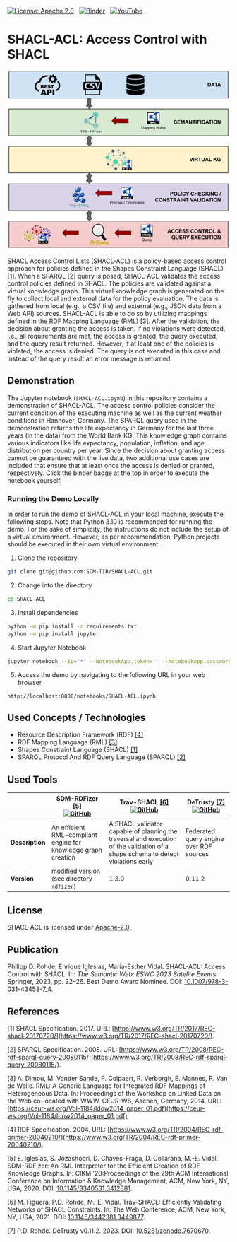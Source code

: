 [![License: Apache 2.0](https://img.shields.io/badge/License-Apache%202.0-green.svg)](LICENSE)&nbsp;&nbsp;
[![Binder](https://mybinder.org/badge_logo.svg)](https://mybinder.org/v2/gh/SDM-TIB/SHACL-ACL/HEAD?labpath=SHACL-ACL.ipynb)&nbsp;&nbsp;
[![YouTube](https://img.shields.io/badge/Minute%20Madness-ESWC%202023-blue?logo=YouTube&style=social)](https://youtu.be/LANi46Sl5nE)

# SHACL-ACL: Access Control with SHACL

![SHACL-ACL Architecture](images/architecture.png "SHACL-ACL Architecture")

SHACL Access Control Lists (SHACL-ACL) is a policy-based access control approach for policies defined in the Shapes Constraint Language (SHACL) [\[1\]](#1).
When a SPARQL [\[2\]](#2) query is posed, SHACL-ACL validates the access control policies defined in SHACL.
The policies are validated against a virtual knowledge graph.
This virtual knowledge graph is generated on the fly to collect local and external data for the policy evaluation.
The data is gathered from local (e.g., a CSV file) and external (e.g., JSON data from a Web API) sources.
SHACL-ACL is able to do so by utilizing mappings defined in the RDF Mapping Language (RML) [\[3\]](#3).
After the validation, the decision about granting the access is taken.
If no violations were detected, i.e., all requirements are met, the access is granted, the query executed, and the query result returned.
However, if at least one of the policies is violated, the access is denied.
The query is not executed in this case and instead of the query result an error message is returned.

## Demonstration

The Jupyter notebook (`SHACL-ACL.ipynb`) in this repository contains a demonstration of SHACL-ACL.
The access control policies consider the current condition of the executing machine as well as the current weather conditions in Hannover, Germany.
The SPARQL query used in the demonstration returns the life expectancy in Germany for the last three years (in the data) from the World Bank KG.
This knowledge graph contains various indicators like life expectancy, population, inflation, and age distribution per country per year.
Since the decision about granting access cannot be guaranteed with the live data, two additional use cases are included that ensure that at least once the access is denied or granted, respectively.
Click the binder badge at the top in order to execute the notebook yourself.

### Running the Demo Locally

In order to run the demo of SHACL-ACL in your local machine, execute the following steps.
Note that Python 3.10 is recommended for running the demo.
For the sake of simplicity, the instructions do not include the setup of a virtual environment.
However, as per recommendation, Python projects should be executed in their own virtual environment.

1. Clone the repository
```bash
git clone git@github.com:SDM-TIB/SHACL-ACL.git
```
2. Change into the directory
```bash
cd SHACL-ACL
```
3. Install dependencies
```bash
python -m pip install -r requirements.txt
python -m pip install jupyter
```
4. Start Jupyter Notebook
```bash
jupyter notebook --ip='*' --NotebookApp.token='' --NotebookApp.password=''
```
5. Access the demo by navigating to the following URL in your web browser
```
http://localhost:8888/notebooks/SHACL-ACL.ipynb
```

## Used Concepts / Technologies

- Resource Description Framework (RDF) [\[4\]](#4)
- RDF Mapping Language (RML) [\[3\]](#3)
- Shapes Constraint Language (SHACL) [\[1\]](#1)
- SPARQL Protocol And RDF Query Language (SPARQL) [\[2\]](#2)

## Used Tools

|                 | SDM-RDFizer [\[5\]](#5)<br>[![GitHub](https://img.shields.io/badge/GitHub-SDM--TIB%2FSDM--RDFizer-blue?logo=GitHub)](https://github.com/SDM-TIB/SDM-RDFizer) | Trav-SHACL [\[6\]](#6)<br>[![GitHub](https://img.shields.io/badge/GitHub-SDM--TIB%2FTrav--SHACL-blue?logo=GitHub)](https://github.com/SDM-TIB/Trav-SHACL) | DeTrusty [\[7\]](#7)<br>[![GitHub](https://img.shields.io/badge/GitHub-SDM--TIB%2FDeTrusty-blue?logo=GitHub)](https://github.com/SDM-TIB/DeTrusty) |
|-----------------|--------------------------------------------------------------------------------------------------------------------------------------------------------------|-----------------------------------------------------------------------------------------------------------------------------------------------------------|----------------------------------------------------------------------------------------------------------------------------------------------------|
| **Description** | An efficient RML-compliant engine for knowledge graph creation                                                                                               | A SHACL validator capable of planning the traversal and execution of the validation of a shape schema to detect violations early                          | Federated query engine over RDF sources                                                                                                            |
| **Version**     | modified version (see directory `rdfizer`)                                                                                                                   | 1.3.0                                                                                                                                                     | 0.11.2                                                                                                                                             |


## License
SHACL-ACL is licensed under [Apache-2.0](https://github.com/SDM-TIB/SHACL-ACL/blob/master/LICENSE).

## Publication

Philipp D. Rohde, Enrique Iglesias, Maria-Esther Vidal. SHACL-ACL: Access Control with SHACL. In: _The Semantic Web: ESWC 2023 Satelite Events_. Springer, 2023, pp. 22–26. Best Demo Award Nominee. DOI: [10.1007/978-3-031-43458-7_4](https://doi.org/10.1007/978-3-031-43458-7_4). 

## References
<a name="1">[1]</a> SHACL Specification. 2017. URL: [https://www.w3.org/TR/2017/REC-shacl-20170720/](https://www.w3.org/TR/2017/REC-shacl-20170720/).

<a name="2">[2]</a> SPARQL Specification. 2008. URL: [https://www.w3.org/TR/2008/REC-rdf-sparql-query-20080115/](https://www.w3.org/TR/2008/REC-rdf-sparql-query-20080115/).

<a name="3">[3]</a> A. Dimou, M. Vander Sande, P. Colpaert, R. Verborgh, E. Mannes, R. Van de Walle. RML: A Generic Language for Integrated RDF Mappings of Heterogeneous Data. In: Proceedings of the Workshop on Linked Data on the Web co-located with WWW, CEUR-WS, Aachen, Germany, 2014. URL: [https://ceur-ws.org/Vol-1184/ldow2014_paper_01.pdf](https://ceur-ws.org/Vol-1184/ldow2014_paper_01.pdf).

<a name="4">[4]</a> RDF Specification. 2004. URL: [https://www.w3.org/TR/2004/REC-rdf-primer-20040210/](https://www.w3.org/TR/2004/REC-rdf-primer-20040210/).

<a name="5">[5]</a> E. Iglesias, S. Jozashoori, D. Chaves-Fraga, D. Collarana, M.-E. Vidal. SDM-RDFizer: An RML Interpreter for the Efficient Creation of RDF Knowledge Graphs. In: CIKM ’20:Proceedings of the 29th ACM International Conference on Information & Knowledge Management, ACM, New York, NY, USA, 2020. DOI: [10.1145/3340531.3412881](https://doi.org/10.1145/3340531.3412881).

<a name="6">[6]</a> M. Figuera, P.D. Rohde, M.-E. Vidal. Trav-SHACL: Efficiently Validating Networks of SHACL Constraints. In: The Web Conference, ACM, New York, NY, USA, 2021. DOI: [10.1145/3442381.3449877](https://doi.org/10.1145/3442381.3449877).

<a name="7">[7]</a> P.D. Rohde. DeTrusty v0.11.2. 2023. DOI: [10.5281/zenodo.7670670](https://doi.org/10.5281/zenodo.7670670).
